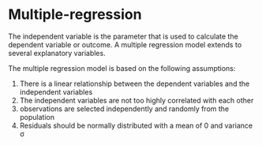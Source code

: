 #    Multiple-regression
The independent variable is the parameter that is used to calculate the dependent variable or outcome. A multiple regression model extends to several explanatory variables.

The multiple regression model is based on the following assumptions:
1.   There is a linear relationship between the dependent variables and the independent variables
2.   The independent variables are not too highly correlated with each other
3.   observations are selected independently and randomly from the population
4.   Residuals should be normally distributed with a mean of 0 and variance σ
